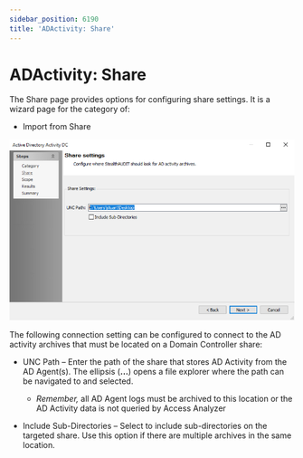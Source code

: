```yaml
---
sidebar_position: 6190
title: 'ADActivity: Share'
---
```


# ADActivity: Share

The Share page provides options for configuring share settings. It is a wizard page for the category of:

* Import from Share

![Active Directory Activity DC wizard Share settings page](../../../../../../../static/images/AccessAnalyzer_12.0/Content/Resources/Images/EnterpriseAuditor/Admin/DataCollector/ADActivity/Share.png "Active Directory Activity DC wizard Share settings page")

The following connection setting can be configured to connect to the AD activity archives that must be located on a Domain Controller share:

* UNC Path – Enter the path of the share that stores AD Activity from the AD Agent(s). The ellipsis (**…**) opens a file explorer where the path can be navigated to and selected.

  * *Remember,* all AD Agent logs must be archived to this location or the AD Activity data is not queried by Access Analyzer
* Include Sub-Directories – Select to include sub-directories on the targeted share. Use this option if there are multiple archives in the same location.